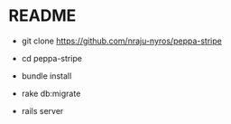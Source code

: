 # README

* git clone https://github.com/nraju-nyros/peppa-stripe

* cd peppa-stripe

* bundle install

* rake db:migrate

* rails server


